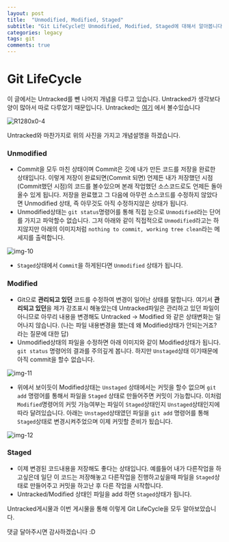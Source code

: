 ```yaml
---
layout: post
title:  "Unmodified, Modified, Staged"
subtitle: "Git LifeCycle인 Unmodified, Modified, Staged에 대해서 알아봅니다."
categories: legacy
tags: git
comments: true
---
```


# Git LifeCycle

이 글에서는 Untracked를 뺀 나머지 개념을 다루고 있습니다. Untracked가 생각보다 양이 많아서 따로 다루었기 때문입니다. Untracked는 [여기](https://godtaehee.tistory.com/15) 에서 볼수있습니다

![R1280x0-4](https://user-images.githubusercontent.com/44861205/124276713-1aaff200-db7f-11eb-8307-2766b3e24304.png)


Untracked와 마찬가지로 위의 사진을 가지고 개념설명을 하겠습니다.

### Unmodified

-   Commit을 모두 마친 상태이며 Commit은 깃에 내가 만든 코드를 저장을 완료한 상태입니다. 이렇게 저장이 완료되면(Commit 되면) 언제든 내가 저장했던 시점 (Commit했던 시점)의 코드를 볼수있으며 본래 작업했던 소스코드로도 언제든 돌아올수 있게 됩니다. 저장을 완료했고 그 다음에 아무런 소스코드를 수정하지 않았다면 Unmodified 상태, 즉 아무것도 아직 수정하지않은 상태가 됩니다.
-   Unmodified상태는 `git status`명령어를 통해 직접 눈으로 `Unmodified`라는 단어를 가지고 파악할수 없습니다. 그저 아래와 같이 직접적으로 `Unmodified`라고는 하지않지만 아래의 이미지처럼 `nothing to commit, working tree clean`라는 메세지를 출력합니다.

![img-10](https://user-images.githubusercontent.com/44861205/124276735-23a0c380-db7f-11eb-85be-428331e196db.png)


-   `Staged`상태에서 `Commit`을 하게된다면 `Unmodified` 상태가 됩니다.

### Modified

-   Git으로 **관리되고 있던** 코드를 수정하여 변경이 일어난 상태를 말합니다. 여기서 **관리되고 있던**을 제가 강조표시 해놓았는데 Untracked파일은 관리하고 있던 파일이 아니므로 아무리 내용을 변경해도 Untracked -> Modified 와 같은 상태변화는 일어나지 않습니다. (나는 파일 내용변경을 했는데 왜 Modified상태가 안되는거죠? 라는 질문에 대한 답)
-   Unmodified상태의 파일을 수정하면 아래 이미지와 같이 Modified상태가 됩니다. `git status` 명령어의 결과를 주의깊게 봅니다. 하지만 `Unstaged`상태 이기때문에 아직 commit을 할수 없습니다.

![img-11](https://user-images.githubusercontent.com/44861205/124276751-2ac7d180-db7f-11eb-9725-bcf134f9276d.png)


-   위에서 보이듯이 Modified상태는 `Unstaged` 상태에서는 커밋을 할수 없으며 `git add` 명령어를 통해서 파일을 `Staged` 상태로 만들어주면 커밋이 가능합니다. 이처럼 `Modified`명령어의 커밋 가능여부는 파일이 `Staged`상태인지 `Unstaged`상태인지에 따라 달려있습니다. 아래는 `Unstaged`상태였던 파일을 `git add` 명령어를 통해 `Staged`상태로 변경시켜주었으며 이제 커밋할 준비가 됬습니다.

![img-12](https://user-images.githubusercontent.com/44861205/124276781-34e9d000-db7f-11eb-8e96-4b455991eaf1.png)


### Staged

-   이제 변경된 코드내용을 저장해도 좋다는 상태입니다. 예를들어 내가 다른작업을 하고싶은데 일단 이 코드는 저장해놓고 다른작업을 진행하고싶을때 파일을 `Staged`상태로 만들어주고 커밋을 하고난 후 다른 작업을 시작합니다.
-   Untracked/Modified 상태인 파일을 add 하면 `Staged`상태가 됩니다.

Untracked게시물과 이번 게시물을 통해 이렇게 Git LifeCycle을 모두 알아보았습니다.

댓글 달아주시면 감사하겠습니다 :D
